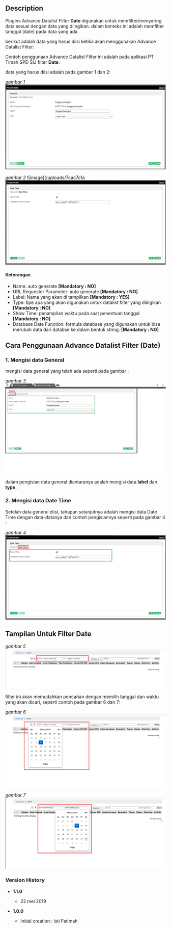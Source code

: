 ## Description
   Plugins Advance Datalist Filter **Date** digunakan untuk memfilter/menyaring data sesuai dengan data yang diingikan. dalam konteks ini adalah memfilter tanggal (date) pada data yang ada.

   berikut adalah data yang harus diisi ketika akan menggunakan Advance Datalist Filter:

   Contoh penggunaan Advance Datalist Filter ini adalah pada aplikasi PT Timah SPD SIJ filter  **Date**.

data yang harus diisi adalah pada gambar 1 dan 2:

*gambar 1*
<img src="https://raw.githubusercontent.com/kinnara-digital-studio/kecak-workflow/master/docs/assets/filter-date1.png" alt="kecakMobile-filter-date" />

*gambar 2*
![image](/uploads/7cac7cfa<img src="https://raw.githubusercontent.com/kinnara-digital-studio/kecak-workflow/master/docs/assets/filter-date2.png" alt="kecakMobile-filter-date" />


#### Keterangan ####
* Name: auto generate **[Mandatory : NO]**
* URL Requester Parameter: auto generate  **[Mandatory : NO]**
* Label: Nama yang akan di tampilkan **[Mandatory : YES]**
* Type: tipe apa yang akan digunakan untuk datalist filter yang diingikan **[Mandatory : NO]**
* Show Time: penampilan waktu pada saat penentuan tanggal **[Mandatory : NO]**
* Database Date Function: formula database yang digunakan untuk bisa merubah data dari databse ke dalam bentuk string. **[Mandatory : NO]**


## Cara Penggunaan Advance Datalist Filter (**Date**) ##

### 1. Mengisi data General ###

mengisi data general yang telah ada seperti pada gambar :

*gambar 3*
<img src="https://raw.githubusercontent.com/kinnara-digital-studio/kecak-workflow/master/docs/assets/filter-date3.png" alt="kecakMobile-filter-date" />

dalam pengisian data general diantaranya adalah mengisi data **label** dan **type** .

### 2. Mengisi data Date Time ###

Setelah data general diisi, tahapan selanjutnya adalah mengisi data Date Time dengan data-datanya dan contoh pengisiannya seperti pada gambar 4 :

*gambar 4*
<img src="https://raw.githubusercontent.com/kinnara-digital-studio/kecak-workflow/master/docs/assets/filter-date4.png" alt="kecakMobile-filter-date" />

## Tampilan Untuk Filter Date ##

*gambar 5*
<img src="https://raw.githubusercontent.com/kinnara-digital-studio/kecak-workflow/master/docs/assets/filter-date5.png" alt="kecakMobile-filter-date" />

filter ini akan memudahkan pencarian dengan memilih tanggal dan waktu yang akan dicari, seperti contoh pada gambar 6 dan 7:

*gambar 6*
<img src="https://raw.githubusercontent.com/kinnara-digital-studio/kecak-workflow/master/docs/assets/filter-date6.png" alt="kecakMobile-filter-date" />

*gambar 7*
<img src="https://raw.githubusercontent.com/kinnara-digital-studio/kecak-workflow/master/docs/assets/filter-date7.png" alt="kecakMobile-filter-date" />


### Version History ###

*  **1.1.0**
   * 22 mei 2019

*  **1.0.0**
   * Initial creation : Isti Fatimah

